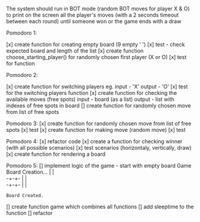 The system should run in BOT mode (random BOT moves for player X & O) to print on the screen all the 
player's moves (with a 2 seconds timeout between each round) until someone won or the game ends with 
a draw

Pomodoro 1:

[x] create function for creating empty board (9 empty ' ')
    [x] test - check expected board and length of the list 
[x] create function  choose_starting_player() for randomly chosen first player (X or O)
    [x] test for function

Pomodoro 2:

[x] create function for switching players
        eg. input - 'X'
            output - 'O'
    [x] test for the switching players function 
[x] create function for checking the available moves (free spots)
            input - board (as a list)
            output - list with indexes of free spots in board
[] create function for randomly chosen move from list of free spots

Pomodoro 3:
[x] create function for randomly chosen move from list of free spots
    [x] test
[x] create function for making move (random move)
    [x] test 

Pomodoro 4:
[x] refactor code
[x] create a function for checking winner (with all possible scenarios)
    [x] test scenarios (horizontaly, vertically, draw)
[x] create function for rendering a board 

Pomodoro 5:
[] implement logic of the game 
    - start with empty board 
    Game Board Creation... 
            | |  
            -+-+- 
            | |  
            -+-+- 
            | | 
            
    Board Created.
[] create function game which combines all functions
[] add sleeptime to the function
[] refactor 